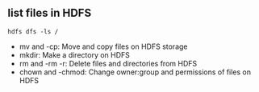 list files in HDFS
---
```shell
hdfs dfs -ls /
```

- mv and -cp: Move and copy files on HDFS storage
- mkdir: Make a directory on HDFS
- rm and -rm -r: Delete files and directories from HDFS
- chown and -chmod: Change owner:group and permissions of files on HDFS
